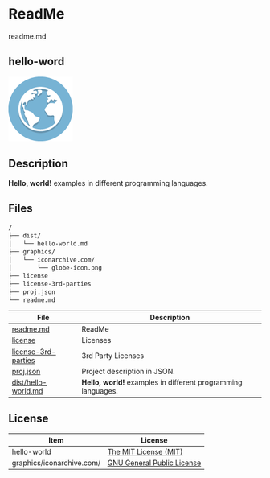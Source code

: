 # ReadMe

readme.md

## hello-word

![hello-world Logo](graphics/iconarchive.com/globe-icon.png)

## Description

**Hello, world!** examples in different programming languages.

## Files

```
/
├── dist/
│   └── hello-world.md
├── graphics/
│   └── iconarchive.com/
│       └── globe-icon.png
├── license
├── license-3rd-parties
├── proj.json
└── readme.md
```

File | Description
---- | -----------
[readme.md](readme.md) | ReadMe
[license](license) | Licenses
[license-3rd-parties](license-3rd-parties) | 3rd Party Licenses
[proj.json](proj.json) | Project description in JSON.
[dist/hello-world.md](dist/hello-world.md) | **Hello, world!** examples in different programming languages.

## License

Item | License
---- | -------
hello-world | [The MIT License (MIT)](license)
graphics/iconarchive.com/ | [GNU General Public License](license-3rd-parties)
